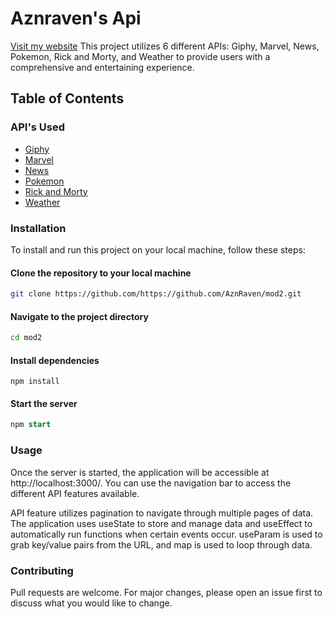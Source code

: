 # Aznraven's Api
[Visit my website](https://ps-mod2.netlify.app/)
This project utilizes 6 different APIs: Giphy, Marvel, News, Pokemon, Rick and Morty, and Weather to provide users with a comprehensive and entertaining experience.

## Table of Contents
### API's Used
* [Giphy](https://developers.giphy.com/)
* [Marvel](https://developer.marvel.com/)
* [News](https://newsapi.org/)
* [Pokemon](http://pokeapi.co/)
* [Rick and Morty](https://rickandmortyapi.com/documentation/)
* [Weather](https://openweathermap.org/api)

### Installation
To install and run this project on your local machine, follow these steps:

#### Clone the repository to your local machine

```bash
git clone https://github.com/https://github.com/AznRaven/mod2.git
```

#### Navigate to the project directory
```bash
cd mod2
```

#### Install dependencies

```npm install```
#### Start the server

```sql
npm start
```

### Usage
Once the server is started, the application will be accessible at http://localhost:3000/. You can use the navigation bar to access the different API features available.

API feature utilizes pagination to navigate through multiple pages of data. The application uses useState to store and manage data and useEffect to automatically run functions when certain events occur. useParam is used to grab key/value pairs from the URL, and map is used to loop through data.

### Contributing
Pull requests are welcome. For major changes, please open an issue first to discuss what you would like to change.